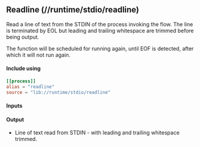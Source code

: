 ## Readline (//runtime/stdio/readline)
Read a line of text from the STDIN of the process invoking the flow. The line is terminated by EOL
but leading and trailing whitespace are trimmed before being output.

The function will be scheduled for running again, until EOF is detected, after which it will not run
again.

#### Include using
```toml
[[process]]
alias = "readline"
source = "lib://runtime/stdio/readline"
```

#### Inputs

#### Output
* Line of text read from STDIN - with leading and trailing whitespace trimmed.